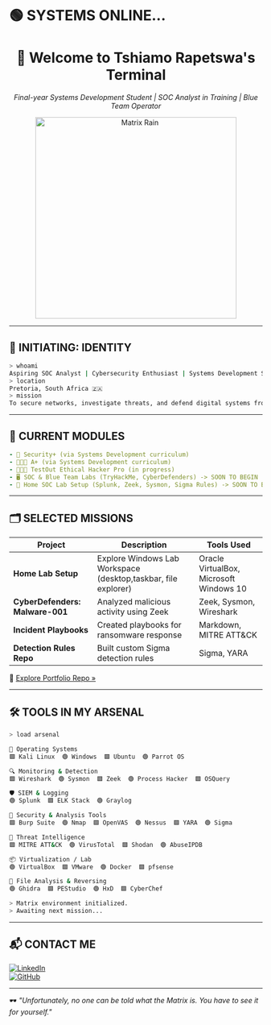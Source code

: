 # 🟢 SYSTEMS ONLINE...

<h1 align="center">👾 Welcome to Tshiamo Rapetswa's Terminal</h1>
<p align="center"><i>Final-year Systems Development Student | SOC Analyst in Training | Blue Team Operator</i></p>

<p align="center">
  <img src="https://media.giphy.com/media/v1.Y2lkPTc5MGI3NjExaGMwd3p0b2JmYmFhemNiMG9pa2k3dDNmbXdkdmhnYnI3NHFoMWZqeSZlcD12MV9naWZzX3NlYXJjaCZjdD1n/10zxDv7Hv5RF9C/giphy.gif" width="400" alt="Matrix Rain">
</p>

---

## 🧠 INITIATING: IDENTITY
```bash
> whoami
Aspiring SOC Analyst | Cybersecurity Enthusiast | Systems Development Student
> location
Pretoria, South Africa 🇿🇦
> mission
To secure networks, investigate threats, and defend digital systems from the Matrix of chaos.
```

---

## 🔎 CURRENT MODULES
```yaml
- 🔐 Security+ (via Systems Development curriculum)
- 🧑🏾‍💻 A+ (via Systems Development curriculum)
- 👨🏾‍💻 TestOut Ethical Hacker Pro (in progress)
- 🖥️ SOC & Blue Team Labs (TryHackMe, CyberDefenders) -> SOON TO BEGIN
- 🧪 Home SOC Lab Setup (Splunk, Zeek, Sysmon, Sigma Rules) -> SOON TO BEGIN
```

---

## 🗂️ SELECTED MISSIONS

| Project                         | Description                                 | Tools Used               |
|---------------------------------|---------------------------------------------|--------------------------|
| **Home Lab Setup**              | Explore Windows Lab Workspace (desktop,taskbar, file explorer)         | Oracle VirtualBox, Microsoft Windows 10 |
| **CyberDefenders: Malware-001** | Analyzed malicious activity using Zeek      | Zeek, Sysmon, Wireshark  |
| **Incident Playbooks**          | Created playbooks for ransomware response   | Markdown, MITRE ATT&CK   |
| **Detection Rules Repo**        | Built custom Sigma detection rules          | Sigma, YARA              |

🔗 [Explore Portfolio Repo »](https://github.com/TshiamoRapetswa/Cybersecurity-Portfolio)

---

## 🛠️ TOOLS IN MY ARSENAL

```bash
> load arsenal

💾 Operating Systems
🟩 Kali Linux  🟢 Windows  🟩 Ubuntu  🟢 Parrot OS

🔍 Monitoring & Detection
🟩 Wireshark  🟢 Sysmon  🟩 Zeek  🟢 Process Hacker  🟩 OSQuery

🛡️ SIEM & Logging
🟢 Splunk  🟩 ELK Stack  🟢 Graylog

🔐 Security & Analysis Tools
🟩 Burp Suite  🟢 Nmap  🟩 OpenVAS  🟢 Nessus  🟩 YARA  🟢 Sigma

🧠 Threat Intelligence
🟩 MITRE ATT&CK  🟢 VirusTotal  🟩 Shodan  🟢 AbuseIPDB

📦 Virtualization / Lab
🟢 VirtualBox  🟩 VMware  🟢 Docker  🟩 pfsense

📁 File Analysis & Reversing
🟢 Ghidra  🟩 PEStudio  🟢 HxD  🟩 CyberChef

> Matrix environment initialized.
> Awaiting next mission...
```

---

## 📬 CONTACT ME

[![LinkedIn](https://img.shields.io/badge/LinkedIn-%230077B5.svg?style=for-the-badge&logo=linkedin&logoColor=white)](www.linkedin.com/in/tshiamo-rapetswa-688679260)  
[![GitHub](https://img.shields.io/badge/GitHub-%23121011.svg?style=for-the-badge&logo=github&logoColor=white)](https://github.com/TshiamoRapetswa)

---

🕶️ *"Unfortunately, no one can be told what the Matrix is. You have to see it for yourself."*
